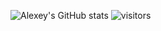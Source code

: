 ![Alexey's GitHub stats](https://github-readme-stats.vercel.app/api?username=alex-semenyuk&show_icons=true&theme=merko)
![visitors](https://visitor-badge.glitch.me/badge?page_id=page.id)
